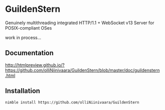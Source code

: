 # GuildenStern
Genuinely multithreading integrated HTTP/1.1 + WebSocket v13 Server for POSIX-compliant OSes

work in process...

## Documentation
http://htmlpreview.github.io/?https://github.com/olliNiinivaara/GuildenStern/blob/master/doc/guildenstern.html

## Installation
`nimble install https://github.com/olliNiinivaara/GuildenStern`
